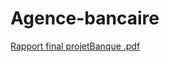 # Agence-bancaire
[Rapport final projetBanque .pdf](https://github.com/OumaymaRedissi/Agence-bancaire/files/7908094/Rapport.final.projetBanque.pdf)
